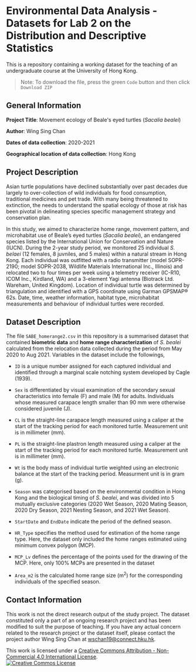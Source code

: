 # Environmental Data Analysis - Datasets for Lab 2 on the Distribution and Descriptive Statistics

This is a repository containing a working dataset for the teaching of an undergraduate course at the University of Hong Kong. 

> Note: To download the file, press the green `Code` button and then click `Download ZIP`

## General Information
__Project Title__: Movement ecology of Beale's eyed turtles (_Sacalia bealei_)

__Author__: Wing Sing Chan

__Dates of data collection__: 2020-2021

__Geographical location of data collection__: Hong Kong

## Project Description
Asian turtle populations have declined substantially over past decades due largely to over-collection of wild individuals for food consumption, traditional medicines and pet trade. With many being threatened to extinction, the needs to understand the spatial ecology of those at risk has been pivotal in delineating species specific management strategy and conservation plan. 

In this study, we aimed to characterize home range, movement pattern, and microhabitat use of Beale’s eyed turtles (_Sacalia bealei_), an endangered species listed by the International Union for Conservation and Nature (IUCN). During the 2-year study period, we monitored 25 individual _S. belaei_ (12 females, 8 juvniles, and 5 males) within a natural stream in Hong Kong. Each individual was outfitted with a radio transmitter (model SOPR-2190; model SOPR-2038, Wildlife Materials International Inc., Illinois) and relocated two to four times per week using a telemetry receiver (IC-R10, ICOM Inc., Kirdland, WA) and a 3-element Yagi antenna (Biotrack Ltd. Wareham, United Kingdom). Location of individual turtle was determined by triangulation and identified with a GPS coordinate using Garman GPSMAP® 62s. Date, time, weather information, habitat type, microhabitat measurements and behaviour of individual turtles were recorded.

## Dataset Description
The file `SABE_homerange2.csv` in this repository is a summarised dataset that contained __biometric data__ and __home range characterization__ of _S. bealei_ calculated from the relocation data collected during the period from May 2020 to Aug 2021. Variables in the dataset include the followings, 

- `ID` is a unique number assigned for each captured individual and identified through a marginal scale notching system developed by Cagle (1939).

- `Sex` is differentiated by visual examination of the secondary sexual characteristics into female (F) and male (M) for adults. Individuals whose measured carapace length smaller than 90 mm were otherwise considered juvenile (J). 

- `CL` is the straight-line carapace length measured using a caliper at the start of the tracking period for each monitored turtle. Measurement unit is in millimeter (mm).

- `PL` is the straight-line plastron length measured using a caliper at the start of the tracking period for each monitored turtle. Measurement unit is in millimeter (mm). 

- `Wt` is the body mass of individual turtle weighted using an electronic balance at the start of the tracking period. Measurment unit is in gram (g).

- `Season` was categorised based on the environmental condition in Hong Kong and the biological timing of _S. bealei_, and was divided into 5 mutually exclusive categories (2020 Wet Season, 2020 Mating Season, 2020 Dry Season, 2021 Nesting Season, and 2021 Wet Season). 

- `StartDate` and `EndDate` indicate the period of the defined season. 

- `HR_Type` specifies the method used for estimation of the home range type. Here, the dataset only included the home ranges estimated using minimum convex polygon (MCP). 

- `MCP_Lv` defines the percentage of the points used for the drawing of the MCP. Here, only 100% MCPs are presented in the dataset

- `Area_m2` is the calculated home range size (m<sup>2</sup>) for the corresponding individuals of the specified season. 

## Contact Information
This work is not the direct research output of the study project. The dataset constituted only a part of an ongoing research project and has been modified to suit the purpose of teaching. If you have any actual concern related to the research project or the dataset itself, please contact the project author Wing Sing Chan at wschan19@connect.hku.hk. 


This work is licensed under a <a rel="license" href="http://creativecommons.org/licenses/by-nc/4.0/">Creative Commons Attribution - Non-Commercial 4.0 International License</a>.<br />
<a rel="license" href="http://creativecommons.org/licenses/by-nc/4.0/"><img alt="Creative Commos License" style="border-width:0" src="https://i.creativecommons.org/l/by-nc/4.0/88x31.png" /></a>
